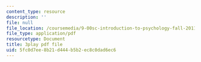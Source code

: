 ```yaml
---
content_type: resource
description: ''
file: null
file_location: /coursemedia/9-00sc-introduction-to-psychology-fall-2011/5fc0d7ee8b21d444b5b2ec8c0dad6ec6_Qw4SkvZ03cc.pdf
file_type: application/pdf
resourcetype: Document
title: 3play pdf file
uid: 5fc0d7ee-8b21-d444-b5b2-ec8c0dad6ec6
---
```

